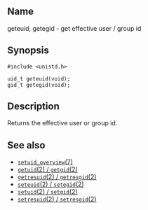 ## Name

geteuid, getegid - get effective user / group id

## Synopsis

```**c++
#include <unistd.h>

uid_t geteuid(void);
gid_t getegid(void);
```

## Description

Returns the effective user or group id.

## See also

* [`setuid_overview`(7)](help://man/7/setuid_overview)
* [`getuid`(2) / `getgid`(2)](help://man/2/getuid)
* [`getresuid`(2) / `getresgid`(2)](help://man/2/getresuid)
* [`seteuid`(2) / `setegid`(2)](help://man/2/seteuid)
* [`setuid`(2) / `setgid`(2)](help://man/2/setuid)
* [`setresuid`(2) / `setresgid`(2)](help://man/2/setresuid)
